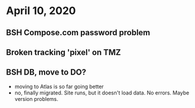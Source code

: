 # April 10, 2020

## BSH Compose.com password problem

## Broken tracking 'pixel' on TMZ

## BSH DB, move to DO?
- moving to Atlas is so far going better
- no, finally migrated. Site runs, but it doesn't load data. No errors. Maybe version problems.